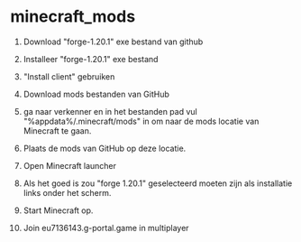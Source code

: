 # minecraft_mods

1. Download "forge-1.20.1" exe bestand van github
1. Installeer "forge-1.20.1" exe bestand
1. "Install client" gebruiken

2. Download mods bestanden van GitHub
2. ga naar verkenner en in het bestanden pad vul "%appdata%/.minecraft/mods" in om naar de mods locatie van Minecraft te gaan.
2. Plaats de mods van GitHub op deze locatie.

3. Open Minecraft launcher
3. Als het goed is zou "forge 1.20.1" geselecteerd moeten zijn als installatie links onder het scherm.
3. Start Minecraft op.

4. Join eu7136143.g-portal.game in multiplayer